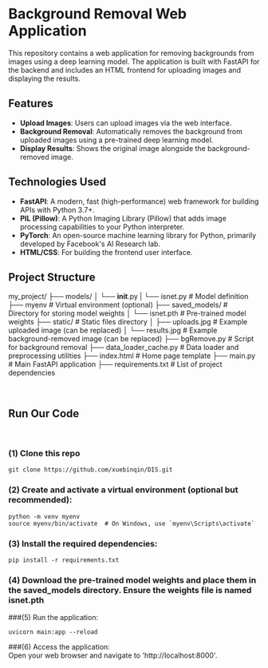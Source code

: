 # Background Removal Web Application

This repository contains a web application for removing backgrounds from images using a deep learning model. The application is built with FastAPI for the backend and includes an HTML frontend for uploading images and displaying the results.

## Features

- **Upload Images**: Users can upload images via the web interface.
- **Background Removal**: Automatically removes the background from uploaded images using a pre-trained deep learning model.
- **Display Results**: Shows the original image alongside the background-removed image.

## Technologies Used

- **FastAPI**: A modern, fast (high-performance) web framework for building APIs with Python 3.7+.
- **PIL (Pillow)**: A Python Imaging Library (Pillow) that adds image processing capabilities to your Python interpreter.
- **PyTorch**: An open-source machine learning library for Python, primarily developed by Facebook's AI Research lab.
- **HTML/CSS**: For building the frontend user interface.

## Project Structure

my_project/
├── models/
│ └── __init__.py
| └── isnet.py # Model definition
├── myenv # Virtual environment (optional)
├── saved_models/ # Directory for storing model weights
│ └── isnet.pth # Pre-trained model weights
├── static/ # Static files directory
│ ├── uploads.jpg # Example uploaded image (can be replaced)
│ └── results.jpg # Example background-removed image (can be replaced)
├── bgRemove.py # Script for background removal
├── data_loader_cache.py # Data loader and preprocessing utilities
├── index.html # Home page template
├── main.py # Main FastAPI application
├── requirements.txt # List of project dependencies


<br>

## Run Our Code

<br>


### (1) Clone this repo
```
git clone https://github.com/xuebinqin/DIS.git
```

### (2) Create and activate a virtual environment (optional but recommended):
```
python -m venv myenv
source myenv/bin/activate  # On Windows, use `myenv\Scripts\activate`

```

### (3) Install the required dependencies:
```
pip install -r requirements.txt
```

### (4) Download the pre-trained model weights and place them in the saved_models directory. Ensure the weights file is named isnet.pth


###(5) Run the application:
```
uvicorn main:app --reload

```

###(6) Access the application:
<br> Open your web browser and navigate to 'http://localhost:8000'.
